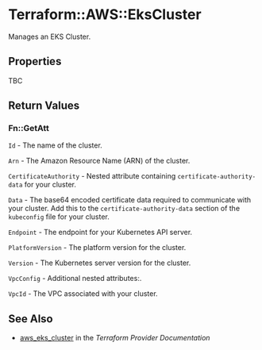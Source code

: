 # Terraform::AWS::EksCluster

Manages an EKS Cluster.

## Properties

TBC

## Return Values

### Fn::GetAtt

`Id` - The name of the cluster.

`Arn` - The Amazon Resource Name (ARN) of the cluster.

`CertificateAuthority` - Nested attribute containing `certificate-authority-data` for your cluster.

`Data` - The base64 encoded certificate data required to communicate with your cluster. Add this to the `certificate-authority-data` section of the `kubeconfig` file for your cluster.

`Endpoint` - The endpoint for your Kubernetes API server.

`PlatformVersion` - The platform version for the cluster.

`Version` - The Kubernetes server version for the cluster.

`VpcConfig` - Additional nested attributes:.

`VpcId` - The VPC associated with your cluster.

## See Also

* [aws_eks_cluster](https://www.terraform.io/docs/providers/aws/r/eks_cluster.html) in the _Terraform Provider Documentation_